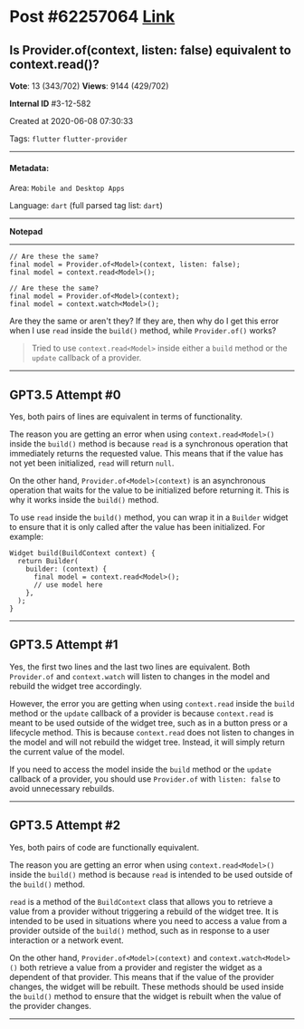 
# Post \#62257064 [Link](https://stackoverflow.com/questions/62257064/)

## Is Provider.of(context, listen: false) equivalent to context.read()?

**Vote**: 13 (343/702) **Views**: 9144 (429/702) 

**Internal ID** \#3-12-582

Created at 2020-06-08 07:30:33

Tags: `flutter` `flutter-provider`

----------

#### Metadata:

Area: `Mobile and Desktop Apps`

Language: `dart` (full parsed tag list: `dart`)

----------

**Notepad**


----------

```
// Are these the same?
final model = Provider.of<Model>(context, listen: false); 
final model = context.read<Model>(); 

// Are these the same?
final model = Provider.of<Model>(context);
final model = context.watch<Model>();
```


Are they the same or aren't they? If they are, then why do I get this error when I use `read` inside the `build()` method, while `Provider.of()` works?

> Tried to use `context.read<Model>` inside either a `build` method or the `update` callback of a provider. 


----------
        
## GPT3.5 Attempt \#0

Yes, both pairs of lines are equivalent in terms of functionality. 

The reason you are getting an error when using `context.read<Model>()` inside the `build()` method is because `read` is a synchronous operation that immediately returns the requested value. This means that if the value has not yet been initialized, `read` will return `null`. 

On the other hand, `Provider.of<Model>(context)` is an asynchronous operation that waits for the value to be initialized before returning it. This is why it works inside the `build()` method. 

To use `read` inside the `build()` method, you can wrap it in a `Builder` widget to ensure that it is only called after the value has been initialized. For example:

```
Widget build(BuildContext context) {
  return Builder(
    builder: (context) {
      final model = context.read<Model>();
      // use model here
    },
  );
}
```

--------

## GPT3.5 Attempt \#1

Yes, the first two lines and the last two lines are equivalent. Both `Provider.of` and `context.watch` will listen to changes in the model and rebuild the widget tree accordingly.

However, the error you are getting when using `context.read` inside the `build` method or the `update` callback of a provider is because `context.read` is meant to be used outside of the widget tree, such as in a button press or a lifecycle method. This is because `context.read` does not listen to changes in the model and will not rebuild the widget tree. Instead, it will simply return the current value of the model.

If you need to access the model inside the `build` method or the `update` callback of a provider, you should use `Provider.of` with `listen: false` to avoid unnecessary rebuilds.

--------

## GPT3.5 Attempt \#2

Yes, both pairs of code are functionally equivalent. 

The reason you are getting an error when using `context.read<Model>()` inside the `build()` method is because `read` is intended to be used outside of the `build()` method. 

`read` is a method of the `BuildContext` class that allows you to retrieve a value from a provider without triggering a rebuild of the widget tree. It is intended to be used in situations where you need to access a value from a provider outside of the `build()` method, such as in response to a user interaction or a network event.

On the other hand, `Provider.of<Model>(context)` and `context.watch<Model>()` both retrieve a value from a provider and register the widget as a dependent of that provider. This means that if the value of the provider changes, the widget will be rebuilt. These methods should be used inside the `build()` method to ensure that the widget is rebuilt when the value of the provider changes.

--------
